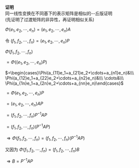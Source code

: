 **证明**  
同一线性变换在不同基下的表示矩阵是相似的--丘版证明  
(先证明了过渡矩阵的非异性，再证明相似关系)  
  
$\Phi(e_1,e_2,\cdots,e_n)=(e_1,e_2,\cdots,e_n)A$  
  
令 $(f_1,f_2,\cdots,f_n)=(e_1,e_2,\cdots,e_n)P$  
  
$\Phi(f_1,f_2,\cdots,f_n)$  
  
$=\Phi((e_1,e_2,\cdots,e_n)P)$  
  
$=\begin{cases}\Phi(a_{11}e_1+a_{21}e_2+\cdots+a_{n1}e_n)&\\\ \Phi(a_{12}e_1+a_{22}e_2+\cdots+a_{n2}e_n)&\\\ \cdots&\\\ \Phi(a_{1n}e_1+a_{2n}e_2+\cdots+a_{nn}e_n)\end{cases}$  
  
$=\Phi(e_1,e_2,\cdots,e_n)P$  
  
$=(e_1,e_2,\cdots,e_n)AP$  
  
$=(f_1,f_2,\cdots,f_n)P^{-1}AP$  
  
$=(f_1,f_2,\cdots,f_n)(P^{-1}AP)$  
  
$\Rightarrow\Phi(f_1,f_2,\cdots,f_n)=(f_1,f_2,\cdots,f_n)(P^{-1}AP)$  
  
又因为 $\Phi(f_1,f_2,\cdots,f_n)=(f_1,f_2,\cdots,f_n)B$  
  
$\Rightarrow B=P^{-1}AP$  
